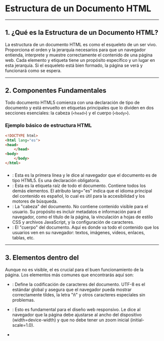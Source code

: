 # Estructura de un Documento HTML

---

## 1. ¿Qué es la Estructura de un Documento HTML?

La estructura de un documento HTML es como el esqueleto de un ser vivo. Proporciona el orden y la jerarquía necesarios para que un navegador entienda, interprete y muestre correctamente el contenido de una página web. Cada elemento y etiqueta tiene un propósito específico y un lugar en esta jerarquía. Si el esqueleto está bien formado, la página se verá y funcionará como se espera.

---

## 2. Componentes Fundamentales

Todo documento HTML5 comienza con una declaración de tipo de documento y está envuelto en etiquetas principales que lo dividen en dos secciones esenciales: la cabeza (`<head>`) y el cuerpo (`<body>`).

### Ejemplo básico de estructura HTML
```html
<!DOCTYPE html>
<html lang="es">
<head>
    </head>
<body>
    </body>
</html>
```
###
- <!DOCTYPE html>: Esta es la primera línea y le dice al navegador que el documento es de tipo HTML5. Es una declaración obligatoria.
- <html lang="es">: Esta es la etiqueta raíz de todo el documento. Contiene todos los demás elementos. El atributo lang="es" indica que el idioma principal del contenido es español, lo cual es útil para la accesibilidad y los motores de búsqueda.
- <head>: La "cabeza" del documento. No contiene contenido visible para el usuario. Su propósito es incluir metadatos e información para el navegador, como el título de la página, la vinculación a hojas de estilo CSS y archivos JavaScript, y la configuración de caracteres.
- <body>: El "cuerpo" del documento. Aquí es donde va todo el contenido que los usuarios ven en su navegador: textos, imágenes, videos, enlaces, tablas, etc.
---

## 3. Elementos dentro del <head>

Aunque no es visible, el <head> es crucial para el buen funcionamiento de la página. Los elementos más comunes que encontrarás aquí son:

- <meta charset="UTF-8">: Define la codificación de caracteres del documento. UTF-8 es el estándar global y asegura que el navegador pueda mostrar correctamente tildes, la letra "ñ" y otros caracteres especiales sin problemas.

- <meta name="viewport" content="width=device-width, initial-scale=1.0">: Esto es fundamental para el diseño web responsivo. Le dice al navegador que la página debe ajustarse al ancho del dispositivo (width=device-width) y que no debe tener un zoom inicial (initial-scale=1.0).

- <title>: Define el título que se muestra en la pestaña del navegador o en la barra de título de la ventana. Es muy importante para el SEO (Optimización para Motores de Búsqueda).

- <link rel="stylesheet" href="styles.css">: Vincula una hoja de estilos externa (styles.css) para darle apariencia a la página. rel="stylesheet" especifica la relación del archivo.

- <script src="main.js"></script>: Vincula un archivo JavaScript externo. Puede ir en el <head>, aunque a menudo se coloca al final del <body> para asegurar que el contenido HTML se cargue antes de ejecutar el script

## 4. Etiquetas Semánticas y de Contenido en el <body>

Dentro del <body>, utilizamos etiquetas para estructurar el contenido de manera significativa. Esto se conoce como HTML semántico, que no solo le da estilo al texto, sino que describe el propósito de cada elemento.

- Encabezados (<h1> a <h6>): Definen la jerarquía de los títulos. <h1> es el más importante y solo debe haber uno por página, mientras que <h6> es el menos importante.
- Párrafos (<p>): Se utiliza para bloques de texto.
- Enlaces (<a>): Se usa para crear hipervínculos a otras páginas o recursos.
- Listas (<ul>, <ol>, <li>): Se usan para crear listas. <ul> es para listas no ordenadas (con viñetas) y <ol> para listas ordenadas (con números o letras). Cada elemento de la lista va dentro de una etiqueta <li>.
- Secciones Semánticas:
-   <header>: Contenedor para el encabezado de la página o de una sección. A menudo contiene la navegación y el logo.
-   <nav>: Contiene los enlaces de navegación de la página.
-   <main>: El contenido principal y único de la página.
-   <article>: Una pieza de contenido independiente, como una entrada de blog o un artículo de noticias.
-   <section>: Una sección temática de la página, como "Sobre Mí" o "Habilidades".
-   <footer>: El pie de página. Contiene información como derechos de autor o enlaces de contacto.

Comprender esta estructura es el primer paso para construir una página web funcional y bien organizada.
